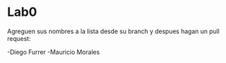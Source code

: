 # Lab0
Agreguen sus nombres a la lista desde su branch y despues hagan un pull request:

-Diego Furrer
-Mauricio Morales
